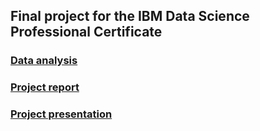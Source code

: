 ## Final project for the IBM Data Science Professional Certificate
### [Data analysis](https://github.com/jelena-rota/ibm-project/blob/master/The_Battle_of_Manhattan_and_Downtown_Toronto_Neighborhoods.ipynb)
### [Project report](https://github.com/jelena-rota/ibm-project/blob/master/The_Battle_of_Manhattan_and_Downtown_Toronto_Neighborhoods_Project_Report.pdf)
### [Project presentation](https://github.com/jelena-rota/ibm-project/blob/master/The_Battle_of_Manhattan_and_Downtown_Toronto_Neighborhoods_Project_Presentation.pdf)
